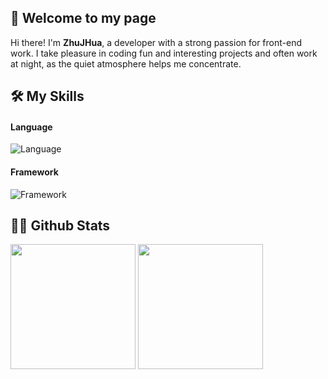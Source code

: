 ## 👋 Welcome to my page

Hi there! I'm **ZhuJHua**, a developer with a strong passion for front-end work. I take pleasure in coding fun and interesting projects and often work at night, as the quiet atmosphere helps me concentrate.

## 🛠 My Skills

#### Language
![Language](https://skillicons.dev/icons?i=js,ts,dart,java,kotlin,python)


#### Framework
![Framework](https://skillicons.dev/icons?i=vue,flutter,spring,ktor)


## 👨‍💻 Github Stats
<img height=200 align="center" src="https://github-readme-stats.vercel.app/api?username=ZhuJHua&show_icons=true&theme=transparent&hide_border=true&hide_title=true" /> <img height=200 align="center" src="https://github-readme-stats.vercel.app/api/top-langs?username=ZhuJHua&layout=compact&theme=transparent&langs_count=8&hide_border=true&hide_title=true&width=320" />
